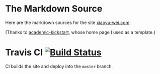 # The Markdown Source

Here are the markdown sources for the site [xiaoyu-wei.com](www.xiaoyu-wei.com).

(Thanks to [academic-kickstart](https://github.com/sourcethemes/academic-kickstart), whose home page I used as a template.)

# Travis CI [![Build Status](https://travis-ci.org/xywei/xiaoyu-wei-dot-com.svg?branch=src)](https://travis-ci.org/xywei/xiaoyu-wei-dot-com)

CI builds the site and deploy into the `master` branch.
